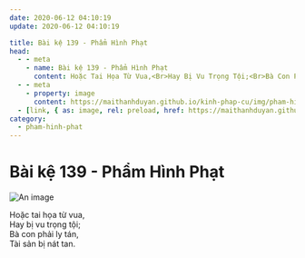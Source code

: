 ```yaml
---
date: 2020-06-12 04:10:19
update: 2020-06-12 04:10:19

title: Bài kệ 139 - Phẩm Hình Phạt
head:
  - - meta
    - name: Bài kệ 139 - Phẩm Hình Phạt
      content: Hoặc Tai Họa Từ Vua,<Br>Hay Bị Vu Trọng Tội;<Br>Bà Con Phải Ly Tán,<Br>Tài Sản Bị Nát Tan.<Br>
  - - meta
    - property: image
      content: https://maithanhduyan.github.io/kinh-phap-cu/img/pham-hinh-phat/pham-hinh-phat-139.jpg
  - [link, { as: image, rel: preload, href: https://maithanhduyan.github.io/kinh-phap-cu/img/pham-hinh-phat/pham-hinh-phat-139.jpg }]
category:
  - pham-hinh-phat
---
```


# Bài kệ 139 - Phẩm Hình Phạt

![An image](/img/pham-hinh-phat/pham-hinh-phat-139.jpg)

Hoặc tai họa từ vua,<br>Hay bị vu trọng tội;<br>Bà con phải ly tán,<br>Tài sản bị nát tan.<br>
